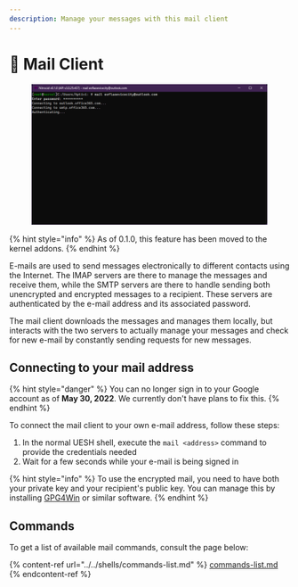 ```yaml
---
description: Manage your messages with this mail client
---
```


# 📧 Mail Client

<figure><img src="../../../../.gitbook/assets/007-mail.png" alt=""><figcaption></figcaption></figure>

{% hint style="info" %}
As of 0.1.0, this feature has been moved to the kernel addons.
{% endhint %}

E-mails are used to send messages electronically to different contacts using the Internet. The IMAP servers are there to manage the messages and receive them, while the SMTP servers are there to handle sending both unencrypted and encrypted messages to a recipient. These servers are authenticated by the e-mail address and its associated password.

The mail client downloads the messages and manages them locally, but interacts with the two servers to actually manage your messages and check for new e-mail by constantly sending requests for new messages.

## Connecting to your mail address

{% hint style="danger" %}
You can no longer sign in to your Google account as of **May 30, 2022**. We currently don't have plans to fix this.
{% endhint %}

To connect the mail client to your own e-mail address, follow these steps:

1. In the normal UESH shell, execute the `mail <address>` command to provide the credentials needed
2. Wait for a few seconds while your e-mail is being signed in

{% hint style="info" %}
To use the encrypted mail, you need to have both your private key and your recipient's public key. You can manage this by installing [GPG4Win](https://www.gpg4win.org/) or similar software.
{% endhint %}

## Commands

To get a list of available mail commands, consult the page below:

{% content-ref url="../../shells/commands-list.md" %}
[commands-list.md](../../shells/commands-list.md)
{% endcontent-ref %}
